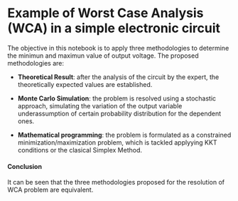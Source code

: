 

# Example of Worst Case Analysis (WCA) in a simple electronic circuit

The objective in this notebook is to apply three methodologies to determine the minimun and maximun value of output voltage. The proposed methodologies are:

- **Theoretical Result**: after the analysis of the circuit by the expert, the theoretically expected values are established.

- **Monte Carlo Simulation**: the problem is resolved using a stochastic approach, simulating the variation of the output variable underassumption of certain probability distribution for the dependent ones.

- **Mathematical programming**: the problem is formulated as a constrained minimization/maximization problem, which is tackled applyying KKT conditions or the clasical Simplex Method.

#### Conclusion

It can be seen that the three methodologies proposed for the resolution of WCA problem are equivalent.


